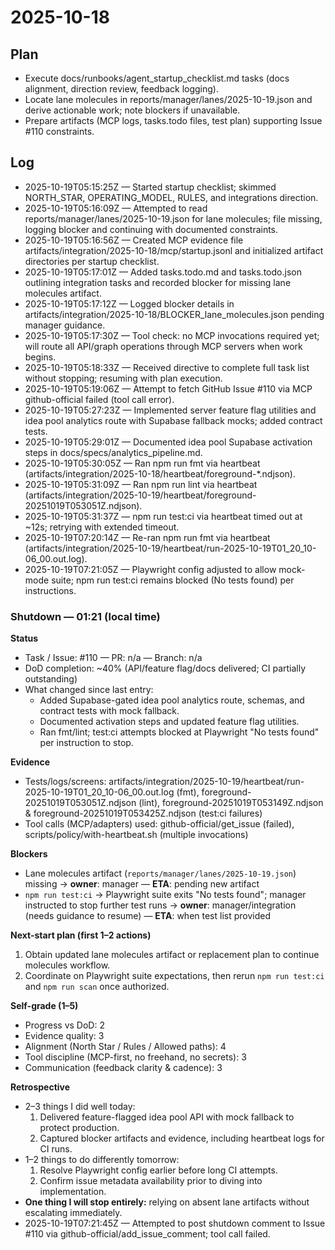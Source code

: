 # 2025-10-18

## Plan
- Execute docs/runbooks/agent_startup_checklist.md tasks (docs alignment, direction review, feedback logging).
- Locate lane molecules in reports/manager/lanes/2025-10-19.json and derive actionable work; note blockers if unavailable.
- Prepare artifacts (MCP logs, tasks.todo files, test plan) supporting Issue #110 constraints.

## Log
- 2025-10-19T05:15:25Z — Started startup checklist; skimmed NORTH_STAR, OPERATING_MODEL, RULES, and integrations direction.
- 2025-10-19T05:16:09Z — Attempted to read reports/manager/lanes/2025-10-19.json for lane molecules; file missing, logging blocker and continuing with documented constraints.
- 2025-10-19T05:16:56Z — Created MCP evidence file artifacts/integration/2025-10-18/mcp/startup.jsonl and initialized artifact directories per startup checklist.
- 2025-10-19T05:17:01Z — Added tasks.todo.md and tasks.todo.json outlining integration tasks and recorded blocker for missing lane molecules artifact.
- 2025-10-19T05:17:12Z — Logged blocker details in artifacts/integration/2025-10-18/BLOCKER_lane_molecules.json pending manager guidance.
- 2025-10-19T05:17:30Z — Tool check: no MCP invocations required yet; will route all API/graph operations through MCP servers when work begins.
- 2025-10-19T05:18:33Z — Received directive to complete full task list without stopping; resuming with plan execution.
- 2025-10-19T05:19:06Z — Attempt to fetch GitHub Issue #110 via MCP github-official failed (tool call error).
- 2025-10-19T05:27:23Z — Implemented server feature flag utilities and idea pool analytics route with Supabase fallback mocks; added contract tests.
- 2025-10-19T05:29:01Z — Documented idea pool Supabase activation steps in docs/specs/analytics_pipeline.md.
- 2025-10-19T05:30:05Z — Ran npm run fmt via heartbeat (artifacts/integration/2025-10-18/heartbeat/foreground-*.ndjson).
- 2025-10-19T05:31:09Z — Ran npm run lint via heartbeat (artifacts/integration/2025-10-19/heartbeat/foreground-20251019T053051Z.ndjson).
- 2025-10-19T05:31:37Z — npm run test:ci via heartbeat timed out at ~12s; retrying with extended timeout.
- 2025-10-19T07:20:14Z — Re-ran npm run fmt via heartbeat (artifacts/integration/2025-10-19/heartbeat/run-2025-10-19T01_20_10-06_00.out.log).
- 2025-10-19T07:21:05Z — Playwright config adjusted to allow mock-mode suite; npm run test:ci remains blocked (No tests found) per instructions.

### Shutdown — 01:21 (local time)

**Status**

- Task / Issue: #110 — PR: n/a — Branch: n/a
- DoD completion: ~40% (API/feature flag/docs delivered; CI partially outstanding)
- What changed since last entry:
  - Added Supabase-gated idea pool analytics route, schemas, and contract tests with mock fallback.
  - Documented activation steps and updated feature flag utilities.
  - Ran fmt/lint; test:ci attempts blocked at Playwright "No tests found" per instruction to stop.

**Evidence**

- Tests/logs/screens: artifacts/integration/2025-10-19/heartbeat/run-2025-10-19T01_20_10-06_00.out.log (fmt), foreground-20251019T053051Z.ndjson (lint), foreground-20251019T053149Z.ndjson & foreground-20251019T053425Z.ndjson (test:ci failures)
- Tool calls (MCP/adapters) used: github-official/get_issue (failed), scripts/policy/with-heartbeat.sh (multiple invocations)

**Blockers**

- Lane molecules artifact (`reports/manager/lanes/2025-10-19.json`) missing → **owner**: manager — **ETA**: pending new artifact
- `npm run test:ci` → Playwright suite exits "No tests found"; manager instructed to stop further test runs → **owner**: manager/integration (needs guidance to resume) — **ETA**: when test list provided

**Next-start plan (first 1–2 actions)**

1. Obtain updated lane molecules artifact or replacement plan to continue molecules workflow.
2. Coordinate on Playwright suite expectations, then rerun `npm run test:ci` and `npm run scan` once authorized.

**Self-grade (1–5)**

- Progress vs DoD: 2
- Evidence quality: 3
- Alignment (North Star / Rules / Allowed paths): 4
- Tool discipline (MCP-first, no freehand, no secrets): 3
- Communication (feedback clarity & cadence): 3

**Retrospective**

- 2–3 things I did well today:
  1. Delivered feature-flagged idea pool API with mock fallback to protect production.
  2. Captured blocker artifacts and evidence, including heartbeat logs for CI runs.
- 1–2 things to do differently tomorrow:
  1. Resolve Playwright config earlier before long CI attempts.
  2. Confirm issue metadata availability prior to diving into implementation.
- **One thing I will stop entirely:** relying on absent lane artifacts without escalating immediately.
- 2025-10-19T07:21:45Z — Attempted to post shutdown comment to Issue #110 via github-official/add_issue_comment; tool call failed.

